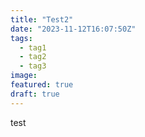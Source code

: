```yaml
---
title: "Test2"
date: "2023-11-12T16:07:50Z"
tags:
  - tag1
  - tag2
  - tag3
image:
featured: true
draft: true
---
```



test
